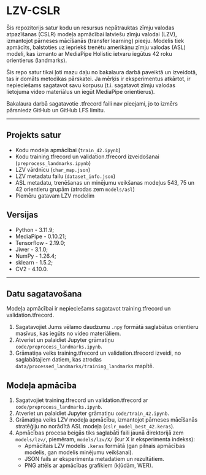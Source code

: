 # LZV-CSLR

Šis repozitorijs satur kodu un resursus nepātrauktas zīmju valodas atpazīšanas (CSLR) modeļa apmācībai latviešu zīmju valodai (LZV), izmantojot pārneses mācīšanās (transfer learning) pieeju. Modelis tiek apmācīts, balstoties uz iepriekš trenētu amerikāņu zīmju valodas (ASL) modeli, kas izmanto ar MediaPipe Holistic ietvaru iegūtus 42 roku orientierus (landmarks).

Šis repo satur tikai ļoti mazu daļu no bakalaura darbā paveiktā un izveidotā, tas ir domāts metodikas pārskatei.
Ja mērķis ir eksperimentus atkārtot, ir nepieciešams sagatavot savu korpusu (t.i. sagatavot zīmju valodas lietojuma video materiālus un iegūt MediaPipe orientierus).

Bakalaura darbā sagatavotie .tfrecord faili nav pieejami, jo to izmērs pārsniedz GitHub un GitHub LFS limitu.

---

## Projekts satur

- Kodu modeļa apmācībai (`train_42.ipynb`)
- Kodu training.tfrecord un validation.tfrecord izveidošanai (`preprocess_landmarks.ipynb`)
- LZV vārdnīcu (`char_map.json`)
- LZV metadatu failu (`dataset_info.json`)
- ASL metadatu, trenēšanas un minējumu veikšanas modeļus 543, 75 un 42 orientieru grupām (atrodas zem `models/asl`)
- Piemēru gatavam LZV modelim

## Versijas

* Python - 3.11.9;
* MediaPipe - 0.10.21;
* Tensorflow - 2.19.0;
* Jiwer - 3.1.0;
* NumPy - 1.26.4;
* sklearn - 1.5.2;
* CV2 - 4.10.0.

---

## Datu sagatavošana

Modeļa apmācībai ir nepieciešams sagatavot training.tfrecord un validation.tfrecord.
1. Sagatavojiet Jums vēlamo daudzumu `.npy` formātā saglabātus orientieru masīvus, kas iegūts no video materiāliem.
2. Atveriet un palaidiet Jupyter grāmatiņu `code/preprocess_landmarks.ipynb`.
3. Grāmatiņa veiks training.tfrecord un validation.tfrecord izveidi, no saglabātajiem datiem, kas atrodas `data/processed_landmarks/training_landmarks` mapītē.


## Modeļa apmācība

1.  Sagatvojiet training.tfrecord un validation.tfrecord ar `code/preprocess_landmarks.ipynb`.
2.  Atveriet un palaidiet Jupyter grāmatiņu `code/train_42.ipynb`.
3.  Grāmatiņa veiks LZV modeļa apmācību, izmantojot pārneses mācīšanās stratēģiju no norādītā ASL modeļa (`cslr_model_best_42.keras`).
4.  Apmācības procesa beigās tiks saglabāti faili jaunā direktorijā zem `models/lzv/`, piemēram, `models/lzv/X/` (kur X ir eksperimenta indekss):
    * Apmācītais LZV modelis `.keras` formātā (gan pilnais apmācības modelis, gan modelis minējumu veikšanai).
    * JSON fails ar eksperimenta metadatiem un rezultātiem.
    * PNG attēls ar apmācības grafikiem (kļūdām, WER).
